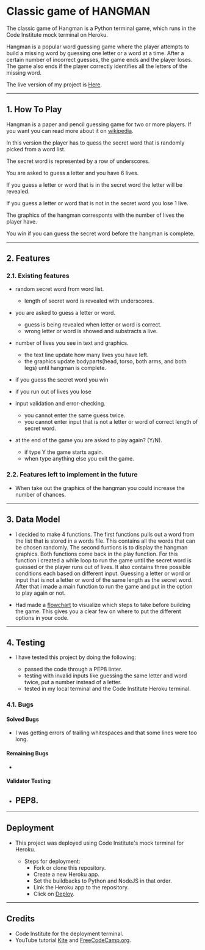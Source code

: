 # Classic game of HANGMAN

The classic game of Hangman is a Python terminal game, which runs in the Code Institute mock terminal on Heroku.


Hangman is a popular word guessing game where the player attempts to build a missing word by guessing one letter or a word at a time.
After a certain number of incorrect guesses, the game ends and the player loses.
The game also ends if the player correctly identifies all the letters of the missing word.

The live version of my project is [Here]().

---

## 1. How To Play

Hangman is a paper and pencil guessing game for two or more players. If you want you can read more about it on [wikipedia](https://en.wikipedia.org/wiki/Hangman_(game)).

In this version the player has to quess the secret word that is randomly picked from a word list.

The secret word is represented by a row of underscores.

You are asked to guess a letter and you have 6 lives.

If you guess a letter or word that is in the secret word the letter will be revealed.

If you guess a letter or word that is not in the secret word you lose 1 live.

The graphics of the hangman corresponts with the number of lives the player have.

You win if you can guess the secret word before the hangman is complete.

---

## 2. Features

### 2.1. Existing features

- random secret word from word list.
    - length of secret word is revealed with underscores.

- you are asked to guess a letter or word.
    - guess is being revealed when letter or word is correct.
    - wrong letter or word is showed and substracts a live.

- number of lives you see in text and graphics.
    - the text line update how many lives you have left.
    - the graphics update bodyparts(head, torso, both arms, and both legs) until hangman is complete.

- if you guess the secret word you win

- if you run out of lives you lose

- input validation and error-checking.
    - you cannot enter the same guess twice.
    - you cannot enter input that is not a letter or word of correct length of secret word.

- at the end of the game you are asked to play again? (Y/N).
    - if type Y the game starts again.
    - when type anything else you exit the game.

### 2.2. Features left to implement in the future 

- When take out the graphics of the hangman you could increase the number of chances.

---

## 3. Data Model

- I decided to make 4 functions.
  The first functions pulls out a word from the list that is stored in a words file.
  This contains all the words that can be chosen randomly.
  The second funtions is to display the hangman graphics.
  Both functions come back in the play function.
  For this function i created a while loop to run the game until the secret word is guessed
  or the player runs out of lives.
  It also contains three possible conditions each based on different input.
  Guessing a letter or word or input that is not a letter or word of the
  same length as the secret word.
  After that i made a main function to run the game and put in the option to play again or not.

- Had made a [flowchart](flowchart-hangman/flowchart-hangman.png) to visualize which steps to take before building the game.
  This gives you a clear few on where to put the different options in your code. 

---

## 4. Testing

- I have tested this project by doing the following:

    - passed the code through a PEP8 linter.
    - testing with invalid inputs like guessing the same letter and word twice, put a number instead of a letter.
    - tested in my local terminal and the Code Institute Heroku terminal.

### 4.1. Bugs

#### Solved Bugs

- I was getting errors of trailing whitespaces and that some lines were too long.

#### Remaining Bugs

- 

#### Validator Testing

- PEP8.
    - 

---

## Deployment

- This project was deployed using  Code Institute's mock terminal for Heroku.

    - Steps for deployment:
        - Fork or clone this repository.
        - Create a new Heroku app.
        - Set the buildbacks to Python and NodeJS in that order.
        - Link the Heroku app to the repository.
        - Click on [Deploy]().

---

## Credits

- Code Institute for the deployment terminal.
- YouTube tutorial [Kite](https://www.youtube.com/watch?v=m4nEnsavl6w&t=191s) and [FreeCodeCamp.org](https://www.youtube.com/watch?v=8ext9G7xspg).



